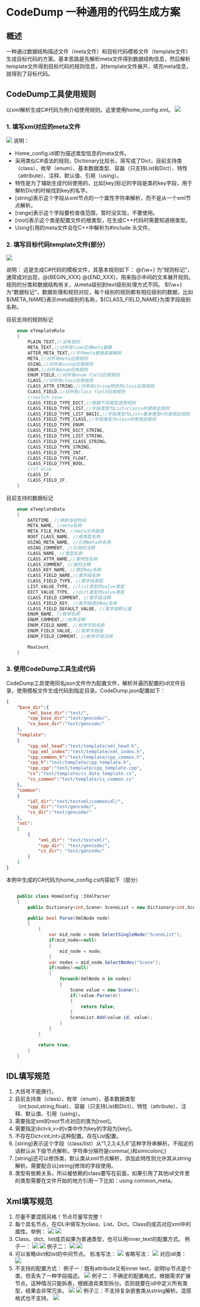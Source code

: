 # CodeDump 一种通用的代码生成方案


## 概述
一种通过数据结构描述文件（meta文件）和目标代码模板文件（template文件）生成目标代码的方案。基本思路是先解析meta文件得到数据结构信息，然后解析template文件得到目标代码的规则信息，对template文件展开，填充meta信息，就得到了目标代码。

## CodeDump工具使用规则
以xml解析生成C#代码为例介绍使用规则。这里使用home_config.xml。
![](https://github.com/jwk000/CodeDump/blob/master/doc/1.gif)
### 1.	填写xml对应的meta文件
![](https://github.com/jwk000/CodeDump/blob/master/doc/2.gif)
说明：
- Home_config.idl即为描述类型信息的meta文件。
- 采用类似C#语法的规则，Dictionary比较长，简写成了Dict，目前支持类（class）、枚举（enum）、基本数据类型、容器（只支持List和Dict）、特性（attribute）、注释、默认值、引用（using）。
- 特性是为了辅助生成代码使用的，比如[key]标记的字段是类的key字段，用于解析Dict的时候找到key的名字。
- [string]表示这个字段从xml节点的一个属性字符串解析，而不是从一个xml节点解析。
- [range]表示这个字段要检查值范围，暂时没实现，不要使用。
- [root]表示这个类是配置文件的根类型，在生成C++代码时需要知道根类型。
- Using引用的meta文件会在C++中解析为#include 头文件。

### 2.	填写目标代码template文件(部分）
 ![](https://github.com/jwk000/CodeDump/blob/master/doc/3.gif)
 
说明：
这是生成C#代码的模板文件，其基本规则如下：
@{\w+} 为“规则标记”，通常成对出现，@{BEGIN_XXX} @{END_XXX}，用来指示中间的文本展开规则。规则的分类和数据结构有关，从meta级别到text级别处理方式不同。
${\w+} 为“数据标记”，数据处理和规则对应，每个级别的规则都有相应级别的数据，比如${META_NAME}表示meta级别的名称，${CLASS_FIELD_NAME}为类字段级别名称。

目前支持的规则标记
```C#
    enum eTemplateRule
    {
        PLAIN_TEXT,//没有规则
        META_TEXT,//对所有line应用meta替换
        AFTER_META_TEXT,//不作meta替换直接解析
        META,//对所有meta应用规则
        USING,//对所有using应用规则
        ENUM,//对所有enum应用规则
        ENUM_FIELD,//对所有enum field应用规则
        CLASS,//对所有class应用规则
        CLASS_ATTR_STRING,//对带有string特性的class应用规则
        CLASS_FIELD,//对所有class field应用规则
        //switch case
        CLASS_FIELD_TYPE_DICT,//根据不同类型选用规则
        CLASS_FIELD_TYPE_LIST,//字段类型为List<class>时使用此规则
        CLASS_FIELD_TYPE_LIST_BASIC,//字段类型为List<基本类型>时使用此规则
        CLASS_FIELD_TYPE_CLASS,//字段类型为class时使用此规则
        CLASS_FIELD_TYPE_ENUM,
        CLASS_FIELD_TYPE_DICT_STRING,
        CLASS_FIELD_TYPE_LIST_STRING,
        CLASS_FIELD_TYPE_CLASS_STRING,
        CLASS_FIELD_TYPE_STRING,
        CLASS_FIELD_TYPE_INT,
        CLASS_FIELD_TYPE_FLOAT,
        CLASS_FIELD_TYPE_BOOL,
        //if else
        CLASS_IF,
        CLASS_FIELD_IF,
    }
```
目前支持的数据标记
```C#
    enum eTemplateData
    {
        DATETIME, //得到当前时间
        META_NAME, //meta名称
        META_FILE_PATH, //meta文件路径
        ROOT_CLASS_NAME, //根类型名称
        USING_META_NAME, //引用meta的名称
        USING_COMMENT, //引用的注释
        CLASS_NAME, //类型名称
        CLASS_ATTR_NAME,//类特性名称
        CLASS_COMMENT, //类的注释
        CLASS_KEY_NAME, //类的key名称
        CLASS_FIELD_NAME,//类字段名称
        CLASS_FIELD_TYPE, //类字段类型
        LIST_VALUE_TYPE, //list类型的value类型
        DICT_VALUE_TYPE, //dict类型的value类型
        CLASS_FIELD_COMMENT, //类字段注释
        CLASS_FIELD_KEY, //类字段类的key名称
        CLASS_FIELD_DEFAULT_VALUE, //类字段默认值
        ENUM_NAME, //枚举名称
        ENUM_COMMENT,//枚举注释
        ENUM_FIELD_NAME, //枚举字段名称
        ENUM_FIELD_VALUE, //枚举字段值
        ENUM_FIELD_COMMENT, //枚举字段注释

        MaxCount
    }

```
### 3.	使用CodeDump工具生成代码
CodeDump工具使用同名json文件作为配置文件，解析并遍历配置的idl文件目录，使用模板文件生成代码到指定目录。CodeDump.json配置如下：
```json
{
    "base_dir":{
        "xml_base_dir":"test/",
        "cpp_base_dir":"test/gencode/",
        "cs_base_dir":"test/gencode/"
    },
    "template":
    {
        "cpp_xml_head":"test/template/xml_head.h",
        "cpp_xml_index":"test/template/xml_index.h",
        "cpp_common_h":"test/template/cpp_common.h",
        "cpp_h":"test/template/cpp_template.h",
        "cpp_cpp":"test/template/cpp_template.cpp",
        "cs":"test/template/cs_data_template.cs",
        "cs_common":"test/template/cs_common.cs"
    },
    "common":
    {
        "idl_dir":"test/testxml/commonidl/",
        "cpp_dir":"test/gencode/",
        "cs_dir":"test/gencode/"
    },
    "xml":
    [
        {
            "xml_dir": "test/testxml/",
            "cpp_dir": "test/gencode/",
            "cs_dir": "test/gencode/"
        }
    ]
}
```
本例中生成的C#代码为home_config.cs内容如下（部分）
```C#

    public class HomeConfig :IXmlParser
    {
        public Dictionary<int,Scene> SceneList = new Dictionary<int,Scene>(); 

        public bool Parse(XmlNode node)
        {
            {
                var mid_node = node.SelectSingleNode("SceneList");
                if(mid_node==null)
                {
                    mid_node = node;
                }
                var nodes = mid_node.SelectNodes("Scene");
                if(nodes!=null)
                {
                    foreach(XmlNode n in nodes)
                    {
                        Scene value = new Scene();
                        if(!value.Parse(n))
                        {
                            return false;
                        }
                        SceneList.Add(value.id, value);
                    }
                }
            }

            return true;
        }
    }
```

## IDL填写规范
1.	大括号不能换行。
2.	目前支持类（class）、枚举（enum）、基本数据类型（int,bool,string,float）、容器（只支持List和Dict）、特性（attribute）、注释、默认值、引用（using）。
3.	需要指定xml的root节点对应的类为[root]。
4.	需要指定dict<k,v>的v类中作为key的字段为[key]。
5.	不存在Dict<int,int>这种配置。存在List<int>配置。
6.	[string]表示这个字段（class/list）从”1,2,3;4,5,6”这种字符串解析。不指定的话默认从下级节点解析。字符串分隔符是comma(,)和simicolon(;)
7.	[string]还可以修饰类，默认类从xml节点解析，添加此特性则允许其从string解析。需要配合以[string]修饰的字段使用。
8.	类型有依赖关系，所以被依赖的class要写在前面，如果引用了其他idl文件里的类型需要在文件开始的地方引用一下比如：using common_meta。

## Xml填写规范
1.	尽量不要混搭风格！节点尽量写完整！
2.	每个具名节点，在IDL中填写为class、List、Dict。Class的成员对应xml中的属性。举例：
![](https://github.com/jwk000/CodeDump/blob/master/doc/6.gif)
![](https://github.com/jwk000/CodeDump/blob/master/doc/7.gif)
3.	Class、dict、list成员如果为普通类型，也可以用inner_text的配置方式。
例子一：
![](https://github.com/jwk000/CodeDump/blob/master/doc/8.gif)
![](https://github.com/jwk000/CodeDump/blob/master/doc/9.gif)
例子二：
![](https://github.com/jwk000/CodeDump/blob/master/doc/10.gif)
![](https://github.com/jwk000/CodeDump/blob/master/doc/11.gif)
4.	可以省略dict和list的中间节点。
标准写法：
![](https://github.com/jwk000/CodeDump/blob/master/doc/12.gif)
省略写法：
![](https://github.com/jwk000/CodeDump/blob/master/doc/13.gif)
对应idl类：
![](https://github.com/jwk000/CodeDump/blob/master/doc/14.gif)
5.	不支持的配置方式：
例子一：既有attribute又有inner text，说明tip节点是个类，但丢失了一种字段描述。
![](https://github.com/jwk000/CodeDump/blob/master/doc/15.gif)
例子二：不确定的配置格式，根据需求扩展节点。这种情况只能拆表，根据道具类型拆分。否则就要在idl中定义所有类型，结果会非常冗余。
![](https://github.com/jwk000/CodeDump/blob/master/doc/16.gif)
![](https://github.com/jwk000/CodeDump/blob/master/doc/17.gif)
例子三：不支持复杂嵌套类从string解析。混搭格式也不支持。
![](https://github.com/jwk000/CodeDump/blob/master/doc/18.gif)

